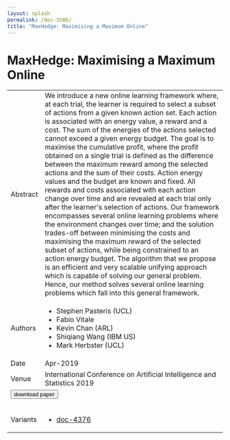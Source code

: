 ```yaml
---
layout: splash
permalink: /doc-3586/
title: "MaxHedge: Maximising a Maximum Online"
---
```


# MaxHedge: Maximising a Maximum Online

<table>
    <tbody>
    <tr>
        <td>Abstract</td>
        <td>We introduce a new online learning framework where, at each trial, the learner is required to select a subset of actions from a given known action set. Each action is associated with an energy value, a reward and a cost. The sum of the energies of the actions selected cannot exceed a given energy budget. The goal is to maximise the cumulative profit, where the profit obtained on a single trial is defined as the difference between the maximum reward among the selected actions and the sum of their costs. Action energy values and the budget are known and fixed. All rewards and costs associated with each action change over time and are revealed at each trial only after the learner's selection of actions. Our framework encompasses several online learning problems where the environment changes over time; and the solution trades-off between minimising the costs and maximising the maximum reward of the selected subset of actions, while being constrained to an action energy budget. The algorithm that we propose is an efficient and very scalable unifying approach which is capable of solving our general problem. Hence, our method solves several online learning problems which fall into this general framework.</td>
    </tr>
    <tr>
        <td>Authors</td>
        <td>
            <ul>
                <li>Stephen Pasteris (UCL)</li>
                <li>Fabio Vitale</li>
                <li>Kevin Chan (ARL)</li>
                <li>Shiqiang Wang (IBM US)</li>
                <li>Mark Herbster (UCL)</li>
            </ul>
        </td>
    </tr>
    <tr>
        <td>Date</td>
        <td>Apr-2019</td>
    </tr>
    <tr>
        <td>Venue</td>
        <td>International Conference on Artificial Intelligence and Statistics 2019</td>
    </tr>
        <tr>
            <td colspan="2">
                <form method="get" action="https://dais-ita.org/sites/default/files/3586.pdf">
                    <button type="submit">download paper</button>
                </form>
            </td>
        </tr>
        <tr>
            <td>Variants</td>
            <td>
                <ul>
                    <li><a href="${varId}">doc-4376</a></li>
                </ul>
            </td>
        </tr>
    </tbody>
</table>

